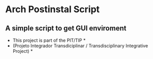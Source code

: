 # Arch Postinstal Script

## A simple script to get GUI enviroment
* This project is part of the PIT/TIP *
* (Projeto Integrador Transdiciplinar / Transdisciplinary Integrative Project) *

